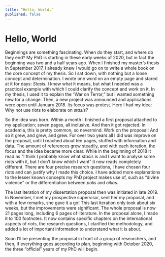 ```yaml
---
title: “Hello, World.”
published: false
---
```


# Hello, World

Beginnings are something fascinating. When do they start, and where do they end? My PhD is starting in these early weeks of 2020, but in fact the beginning was two and a half years ago. When I finished my master’s thesis in September 2017, I already knew I would go on to write a whole book on the core concept of my thesis. So I sat down, with nothing but a loose concept and determination. I wrote one word on an empty page and stared at it for days: _Stasis_. I knew what it means, but what I needed was a practical example with which I could clarify the concept and work on it. In my thesis, I used it to explain the “War on Terror,” but I wanted something new for a change. Then, a new project was announced and applications were open until January 2018. Its focus was protest. Here I had my idea: Why not use riots to elaborate on _stasis_?

So the idea was born. Within a month I finished a first proposal attached to my application; seven pages, all inclusive. And then it got rejected. In academia, this is pretty common, so nevermind. Work on the proposal! And so it grew, and grew, and grew. For over two years all I did was improve on the proposal, until I reached about ten pages, stuffed with information and data. The amount of references grew steadily, and with each iteration, the focus and the idea became more clear. While in the beginning of 2018 it read as “I think I probably know what _stasis_ is and I want to analyse some riots with it, but I don’t know which I want” it now reads completely different. There are four precise research questions, I have chosen four riots and can justify why I made this choice. I have added more explanations to the lesser known concepts my PhD project makes use of, such as “divine violence” or the differentiation between _polis_ and _oikos_.

The last iteration of my dissertation proposal then was initiated in late 2019. In November, I met my prospective supervisor, sent her my proposal, and with a few remarks, she gave it a go! This last iteration only took about six weeks, but the improvements were significant. The whole proposal is now 21 pages long, including 6 pages of literature. In the proposal alone, I made it to 100 footnotes. It now contains specific chapters on the international aspects of riots, the research questions, I clarified the methodology, and added a lot of important information to understand what it is about.

Soon I’ll be presenting the proposal in front of a group of researchers, and then, if everything goes according to plan, beginning with October 2020, the three “official” years of my PhD will begin.
